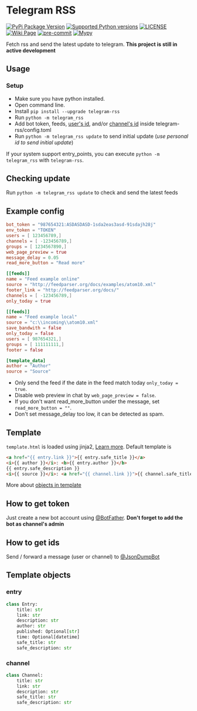# Telegram RSS

[![PyPi Package Version](https://img.shields.io/pypi/v/telegram-rss)](https://pypi.org/project/telegram-rss/)
[![Supported Python versions](https://img.shields.io/pypi/pyversions/telegram-rss)](https://pypi.org/project/telegram-rss/)
[![LICENSE](https://img.shields.io/github/license/pentatester/telegram-rss)](https://github.com/pentatester/telegram-rss/blob/master/LICENSE)
[![Wiki Page](https://img.shields.io/badge/wiki-telegram--rss-blue)](https://github.com/pentatester/telegram-rss/wiki)
[![pre-commit](https://img.shields.io/badge/pre--commit-enabled-brightgreen?logo=pre-commit&logoColor=white)](https://github.com/pre-commit/pre-commit)
[![Mypy](https://img.shields.io/badge/Mypy-enabled-brightgreen)](https://github.com/python/mypy)

Fetch rss and send the latest update to telegram. **This project is still in active development**

## Usage

### Setup

- Make sure you have python installed.
- Open command line.
- Install `pip install --upgrade telegram-rss`
- Run `python -m telegram_rss`
- Add bot token, feeds, [user's id](#how-to-get-ids), and/or [channel's id](#how-to-get-ids) inside telegram-rss/config.toml
- Run `python -m telegram_rss update` to send initial update (*use personal id to send initial update*)

If your system support entry_points, you can execute `python -m telegram_rss` with `telegram-rss`.

## Checking update

Run `python -m telegram_rss update` to check and send the latest feeds

## Example config

```toml
bot_token = "987654321:ASDASDASD-1sda2eas3asd-91sdajh28j"
env_token = "TOKEN"
users = [ 123456789,]
channels = [ -123456789,]
groups = [ 1234567890,]
web_page_preview = true
message_delay = 0.05
read_more_button = "Read more"

[[feeds]]
name = "Feed example online"
source = "http://feedparser.org/docs/examples/atom10.xml"
footer_link = "http://feedparser.org/docs/"
channels = [ -123456789,]
only_today = true

[[feeds]]
name = "Feed example local"
source = "c:\\incoming\\atom10.xml"
save_bandwith = false
only_today = false
users = [ 987654321,]
groups = [ 111111111,]
footer = false

[template_data]
author = "Author"
source = "Source"

```

- Only send the feed if the date in the feed match today `only_today = true`.
- Disable web preview in chat by `web_page_preview = false`.
- If you don't want read_more_button under the message, set `read_more_button = ""`.
- Don't set message_delay too low, it can be detected as spam.

## Template

`template.html` is loaded using jinja2, [Learn more](https://jinja.palletsprojects.com/en/2.11.x/ "Jinja2 documentation").
Default template is

```html
<a href="{{ entry.link }}">{{ entry.safe_title }}</a>
<i>{{ author }}</i>: <b>{{ entry.author }}</b>
{{ entry.safe_description }}
<i>{{ source }}</i>: <a href="{{ channel.link }}">{{ channel.safe_title }}</a>
```

More about [objects in template](#template-objects)

## How to get token

Just create a new bot account using [@BotFather](https://t.me/BotFather). **Don't forget to add the bot as channel's admin**

## How to get ids

Send / forward a message (user or channel) to [@JsonDumpBot](https://t.me/JsonDumpBot)

## Template objects

### entry

```python
class Entry:
    title: str
    link: str
    description: str
    author: str
    published: Optional[str]
    time: Optional[datetime]
    safe_title: str
    safe_description: str
```

### channel

```python
class Channel:
    title: str
    link: str
    description: str
    safe_title: str
    safe_description: str
```
